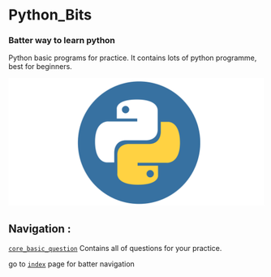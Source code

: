 # Python_Bits

### Batter way to learn python

Python basic programs for practice. It contains lots of python programme, best for beginners.
 
![Python Logo](img/py.png)

## Navigation :

[`core_basic_question`][questions] Contains all of questions for your practice.

go to [`index`][nav] page for batter navigation





[questions]: all_questions.txt
[nav]: index.md